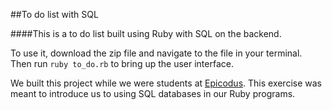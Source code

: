 ##To do list with SQL

####This is a to do list built using Ruby with SQL on the backend.

To use it, download the zip file and navigate to the file in your terminal. Then run `ruby to_do.rb` to bring up the user interface.

We built this project while we were students at [Epicodus](http://www.epicodus.com/). This exercise was meant to introduce us to using SQL databases in our Ruby programs.
